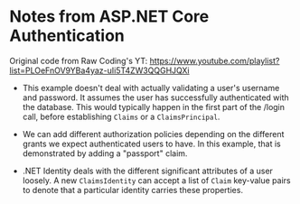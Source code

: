 # Notes from ASP.NET Core Authentication

Original code from Raw Coding's YT: https://www.youtube.com/playlist?list=PLOeFnOV9YBa4yaz-uIi5T4ZW3QQGHJQXi

* This example doesn't deal with actually validating a user's username and password. It assumes the user has successfully authenticated with the database. This would typically happen in the first part of the /login call, before establishing `Claims` or a `ClaimsPrincipal`.

* We can add different authorization policies depending on the different grants we expect authenticated users to have. In this example, that is demonstrated by adding a "passport" claim.

* .NET Identity deals with the different significant attributes of a user loosely. A new `ClaimsIdentity` can accept a list of `Claim` key-value pairs to denote that a particular identity carries these properties.